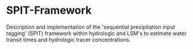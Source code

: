 # SPIT-Framework
Description and implementation of the 'sequential precipitation input tagging' (SPIT) framework within hydrologic and LSM's to estimate water transit times and hydrologic tracer concentrations.
